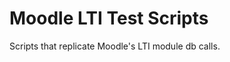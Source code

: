 Moodle LTI Test Scripts
=======================

Scripts that replicate Moodle's LTI module db calls.
